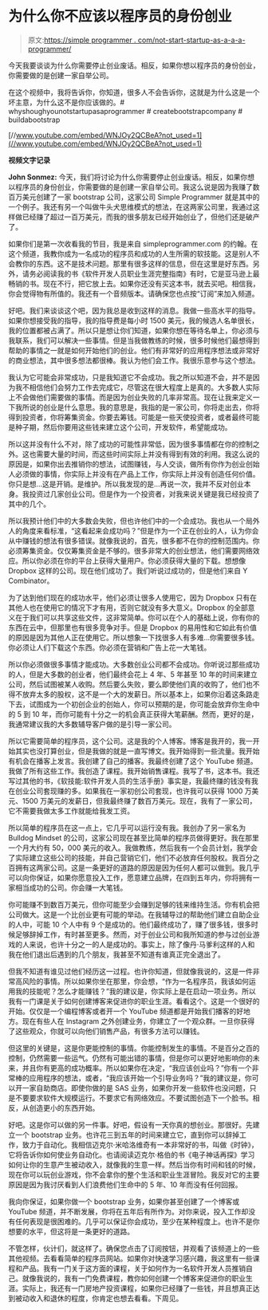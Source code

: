 # 为什么你不应该以程序员的身份创业

> 原文:[https://simple programmer . com/not-start-startup-as-a-a-a-programmer/](https://simpleprogrammer.com/not-start-startup-as-a-programmer/)

今天我要谈谈为什么你需要停止创业废话。相反，如果你想以程序员的身份创业，你需要做的是创建一家自举公司。

在这个视频中，我将告诉你，你知道，很多人不会告诉你，这就是为什么这是一个坏主意，为什么这不是你应该做的。# whyshoughyounotstartupasaprogrammer # createbootstrapcompany # buildabootstrap

[//www.youtube.com/embed/WNJOy2QCBeA?not_used=1](//www.youtube.com/embed/WNJOy2QCBeA?not_used=1)

**视频文字记录**

**John Sonmez:** 今天，我们将讨论为什么你需要停止创业废话。相反，如果你想以程序员的身份创业，你需要做的是创建一家自举公司。我这么说是因为我赚了数百万美元创建了一家 bootstrap 公司，这家公司 Simple Programmer 就是其中的一个例子。我还有另一个叫做牛头犬思维模式的想法，在这两家公司里，我通过这样做已经赚了超过一百万美元，而我的很多朋友已经开始创业了，但他们还是破产了。

如果你们是第一次收看我的节目，我是来自 simpleprogrammer.com 的约翰。在这个频道，我教你成为一名成功的程序员和成功的人生所需的软技能。这是别人不会教你的东西。这不是技术问题。那里有很多这样的信息，但在这里是好东西。另外，请务必阅读我的书《软件开发人员职业生涯完整指南》有时，它是亚马逊上最畅销的书。现在不行，把它放上去。如果你还没有买这本书，就去买吧。相信我，你会觉得物有所值的。我还有一个音频版本。请确保您也点按“订阅”来加入频道。

好吧。我们来谈谈这个吧，因为我总是收到这样的消息。我做一些高水平的指导。如果你想接受我的指导，我的指导费是每小时 1500 美元，我的候选人名单很长，我的位置都被占满了。所以只是想让你们知道，如果你想在等待名单上，你必须与我联系，我们可以解决一些事情。但是当我做教练的时候，很多时候他们最想得到帮助的事情之一就是如何开始他们的创业。他们有非常好的应用程序想法或非常好的商业想法，其中很多想法都很棒。我认为他们会工作。我很乐意参与这个想法。

我认为它可能会非常成功，只是我知道它不会成功。我之所以知道不会，并不是因为我不相信他们会努力工作去完成它，尽管这在很大程度上是真的。大多数人实际上不会做他们需要做的事情。而是因为创业失败的几率非常高。现在让我来定义一下我所说的创业是什么意思。我的意思是，我指的是一家公司，你将走出去，你将得到投资者，你将筹集资金。你要去筹钱。可能是一些天使投资者，或者最终可能是种子期，然后你要用这些钱来建立这个公司，开发软件，希望能成功。

所以这并没有什么不对，除了成功的可能性非常低，因为很多事情都在你的控制之外。这也需要大量的时间，而这些时间实际上并没有得到有效的利用。我这么说的原因是，如果你出去推销你的想法，试图赚钱，与人交谈，做所有你作为创业创始人必须做的事情，你实际上并没有在产品上工作，你实际上并没有创造任何价值。你只是想…这是开销。是维护。所以我发现的是…再说一次，我并不反对创业本身。我投资过几家创业公司。但是作为一个投资者，对我来说关键是我已经投资了其中的几个。

所以我预计他们中的大多数会失败，但也许他们中的一个会成功。我也从一个局外人的角度来看标准，“这看起来会成功吗？”但是作为一个正在创业的人，认为你会从中赚钱的想法有很多错误。就像我说的，首先，很多都不在你的控制范围内。你必须筹集资金。仅仅筹集资金是不够的。很多非常大的创业想法，他们需要网络效应。所以你必须在你的平台上获得大量用户。你必须获得大量的下载。想想像 Dropbox 这样的公司。现在他们成功了。我们听说过成功的，但是他们来自 Y Combinator。

为了达到他们现在的成功水平，他们必须让很多人使用它，因为 Dropbox 只有在其他人也在使用它的情况下才有用，否则它就没有多大意义。Dropbox 的全部意义在于我们可以共享这些文件，这非常简单。你可以在个人的基础上说，你有你的东西在云中，但那里也有很多竞争对手。但是 Dropbox 的易用性和它如此有价值的原因是因为其他人正在使用它。所以想象一下找很多人有多难…你需要很多钱。你必须让人们下载这个东西。你必须在营销和广告上花一大笔钱。

所以你必须做很多事情才能成功。大多数创业公司都不会成功。你听说过那些成功的人，但是大多数的创业者，他们最终会花上 4 年、5 年甚至 10 年的时间来建立公司，然后试图被某人收购。然后要么失败，要么即使他们真的收购了，他们也不得不放弃太多的股权，这不是一个大的发薪日。所以基本上，如果你沿着这条路走下去，试图成为一个初创企业的创始人，你可以预期的是，你可能会放弃你生命中的 5 到 10 年，而你可能有十分之一的机会真正获得大笔薪酬。然而，更好的是，我通常建议我的大多数辅导客户做的是引导一家公司。

所以它需要简单的程序员，这个公司。这是我的个人博客。博客是我开的，我一开始其实也没打算创业，但是我做的就是一直写博文。我开始得到一些流量。我开始有机会在播客上发言。我创建了自己的播客。我最终创建了这个 YouTube 频道。我做了所有这些工作。我创造了课程。我开始销售课程。我写了书，这本书。我还写过其他的书，《软技能:软件开发人员的生活手册》事实是，我最终赚的钱没有我在创业公司套现赚的多。如果我在一家初创公司套现，也许我可以获得 1000 万美元、1500 万美元的发薪日，但我最终赚了数百万美元。现在，我有了一家公司，它不需要我做太多工作就能给我发工资。

所以简单的程序员在这一点上，它几乎可以运行没有我。我创办了另一家名为 Bulldog Mindset 的公司，这家公司现在甚至比简单的程序员做得更好。我在那里一个月大约有 50，000 美元的收入。我做教练，然后我有一个会员计划，我学会了实际建立这些公司的技能，并自己营销它们，他们不必放弃任何股权。我百分之百拥有这两家公司。这是一条更好的道路的原因是因为任何人都可以做到。我几乎可以向你保证，如果你愿意投入工作，愿意建立品牌，在四到五年内，你将拥有一家相当成功的公司。你会赚一大笔钱。

你可能赚不到数百万美元，但你可能至少会赚到足够的钱来维持生活。你有机会把公司做大。这是一个比创业更有可能的举动。在我辅导过的帮助他们建立自助企业的人中，可能 10 个人中有 9 个是成功的。他们最终成功了，赚了很多钱，很多时候足够辞掉工作，有时甚至更多。然而，对于创业公司和我所知道的参与过创业游戏的人来说，也许十分之一的人是成功的。事实上，除了像丹·马爹利这样的人和我在他们退出后遇到的几个朋友，我甚至不知道有谁真正完全退出了。

但我不知道有谁见过他们经历这一过程。也许你知道，但就像我说的，这是一件非常高风险的事情。所以如果你坐在那里，你会想，“作为一名程序员，我该如何运用我的技能呢？怎么才能赚钱？”我的建议是，你实际上是在启动一项业务。所以我有一门课是关于如何创建博客来促进你的职业生涯。看看这个。这是一个很好的开始。仅仅是一个编程博客或者开一个 YouTube 频道都是开始我们播客的好地方。现在有些人在 Instagram 之外创建业务，你建立了一个观众群。一旦你获得了这些观众，你就可以向他们销售产品，有很多方法可以赚钱。

但这里的关键是，这是你更能控制的事情。你能控制发生的事情。不是百分之百的控制，仍然需要一些运气。仍然有可能出错的事情，但是你可以更好地影响你的未来，并且你有更高的成功概率。所以如果你在决定，“我应该创业吗？”你有一个非常棒的应用程序的想法，或者，“我应该开始一个引导业务吗？”我的建议是，你可以开一家自助商店。即使你做的是 SAS 业务，如果你开发一些软件也没问题，只是不要要求软件大规模运行。不要求它有网络效应。不要试图创造下一个脸书。相反，从创造更小的东西开始。

好吧。这是你可以做的另一件事。好吧，假设有一天你真的想创业。那很好。先建立一个 bootstrap 业务。也许花三到五年的时间来建立它，直到你可以辞掉工作，致力于自动化。我相信迈克尔·米哈洛维奇有一本非常好的书，叫做《时钟》，它将告诉你如何使业务自动化。也请阅读迈克尔·格伯的书《电子神话再探》学习如何让你的生意产生被动收入，就像我的生意一样。然后当你有时间和钱的时候，现在你可以玩创业游戏，你不会拿你的整个生活和职业生涯冒险。我反对它的主要原因是因为我讨厌看到人们浪费他们生命中的 5 年、10 年而没有任何回报。

我向你保证，如果你做一个 bootstrap 业务，如果你甚至创建了一个博客或 YouTube 频道，并不断发展，你将在五年后有所作为。对你来说，投入工作却没有任何表现是很困难的。几乎可以保证你会成功，至少在某种程度上。也许不是你想要的水平，但这将是一条更好的道路。

不管怎样，伙计们，就这样了。确保您点击了订阅按钮，并观看了该频道上的一些其他视频。去看看简单的程序员网站。如果你对快速学习感兴趣，我这里有一些课程和产品。我有一门关于这方面的课程，关于如何作为一名软件开发人员推销自己。就像我说的，我有一门免费课程，教你如何创建一个博客来促进你的职业生涯。实际上，我还有一门房地产投资课程，如果你已经赚了一些钱，并且想真正达到被动收入和退休的程度，你肯定也想去看看。下周见。